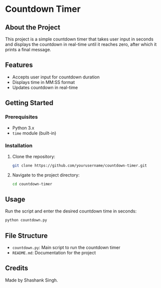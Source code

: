 # Countdown Timer

## About the Project
This project is a simple countdown timer that takes user input in seconds and displays the countdown in real-time until it reaches zero, after which it prints a final message.

## Features
- Accepts user input for countdown duration
- Displays time in MM:SS format
- Updates countdown in real-time

## Getting Started
### Prerequisites
- Python 3.x
- `time` module (built-in)

### Installation
1. Clone the repository:
   ```sh
   git clone https://github.com/yourusername/countdown-timer.git
   ```
2. Navigate to the project directory:
   ```sh
   cd countdown-timer
   ```

## Usage
Run the script and enter the desired countdown time in seconds:
```sh
python countdown.py
```

## File Structure
- `countdown.py`: Main script to run the countdown timer
- `README.md`: Documentation for the project

## Credits
Made by Shashank Singh.

